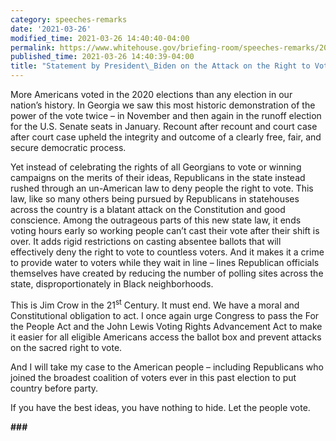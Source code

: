 ```yaml
---
category: speeches-remarks
date: '2021-03-26'
modified_time: 2021-03-26 14:40:40-04:00
permalink: https://www.whitehouse.gov/briefing-room/speeches-remarks/2021/03/26/statement-by-president-biden-on-the-attack-on-the-right-to-vote-in-georgia/
published_time: 2021-03-26 14:40:39-04:00
title: "Statement by President\_Biden on the Attack on the Right to Vote in\_Georgia"
---
```

 
More Americans voted in the 2020 elections than any election in our
nation’s history. In Georgia we saw this most historic demonstration of
the power of the vote twice – in November and then again in the runoff
election for the U.S. Senate seats in January. Recount after recount and
court case after court case upheld the integrity and outcome of a
clearly free, fair, and secure democratic process.

Yet instead of celebrating the rights of all Georgians to vote or
winning campaigns on the merits of their ideas, Republicans in the state
instead rushed through an un-American law to deny people the right to
vote. This law, like so many others being pursued by Republicans in
statehouses across the country is a blatant attack on the Constitution
and good conscience. Among the outrageous parts of this new state law,
it ends voting hours early so working people can’t cast their vote after
their shift is over. It adds rigid restrictions on casting absentee
ballots that will effectively deny the right to vote to countless
voters. And it makes it a crime to provide water to voters while they
wait in line – lines Republican officials themselves have created by
reducing the number of polling sites across the state,
disproportionately in Black neighborhoods.

This is Jim Crow in the 21<sup>st</sup> Century. It must end. We have a
moral and Constitutional obligation to act. I once again urge Congress
to pass the For the People Act and the John Lewis Voting Rights
Advancement Act to make it easier for all eligible Americans access the
ballot box and prevent attacks on the sacred right to vote.

And I will take my case to the American people – including Republicans
who joined the broadest coalition of voters ever in this past election
to put country before party.

If you have the best ideas, you have nothing to hide. Let the people
vote.

**\###**
